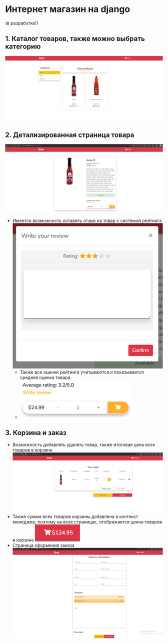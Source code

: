 # Интернет магазин на django
(в разработке!)

## 1. Каталог товаров, также можно выбрать категорию
 ![img.png](img.png)


## 2. Детализированная страница товара
![img_1.png](img_1.png)
- Имеется возможность оставить отзыв на товар с системой рейтинга ![img_2.png](img_2.png)
  - Также все оценки рейтинга учитываются и показывается средняя оценка товара
  - ![img_4.png](img_4.png)

## 3. Корзина и заказ
 - Возможность добавлять удалять товар, также итоговая цена всех товаров в корзине ![img_5.png](img_5.png)
 - Также сумма всех товаров корзины добавлена в контекст менеджер, поэтому на всех страницах, отображается ценна товаров в корзине ![img_7.png](img_7.png)
 - Страница оформения заказа ![img_6.png](img_6.png)